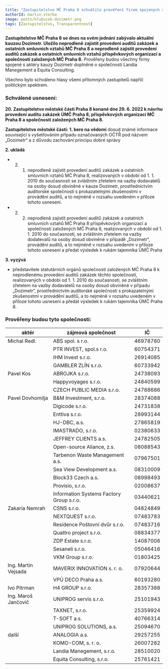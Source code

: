 ```yaml
---
title: "Zastupitelstvo MČ Praha 8 schválilo prověření firem spojených s aktéry kauzy Dozimetr"
authorId: martin.sterba
image: posts/hlubucek-dozimetr.png
tags: [Zastupitelstvo, Transparentnost]
---
```


**Zastupitelstvo MČ Praha 8 se dnes na svém jednání zabývalo aktuální kauzou Dozimetr. Uložilo neprodleně zajistit provedení auditů zakázek a ostatních smluvních vztahů MČ Praha 8 a neprodleně zajistit provedení auditů zakázek a ostatních smluvních vztahů příspěvkových organizací a společností založených MČ Praha 8.** Prověřeny budou všechny firmy spojené s aktéry kauzy Dozimetr doplněné o společnosti Landia Manegement a Equita Consulting.

Všechno bylo schváleno hlasy všemi přítomných zastupitelů napříč politickým spektrem.

### Schválené usnesení: 

**20. Zastupitelstvo městské části Praha 8 konané dne 29. 6. 2022 k návrhu provedení auditu zakázek ÚMČ Praha 8, příspěvkových organizací MČ Praha 8 a společností založených MČ Praha 8.**

**Zastupitelstvo městské části:**
**1. bere na vědomí**
dosud známé informace související s vyšetřováním případu označovaných OČTŘ pod názvem „Dozimetr“ a z důvodu zachování principu dobré správy 

**2. ukládá**
- 2. 1. neprodleně zajistit provedení auditů zakázek a ostatních smluvních vztahů MČ Praha 8, realizovaných v období od 1. 1. 2010 do současnosti se zvláštním zřetelem na vazby dodavatelů na osoby dosud obviněné v kauze Dozimetr, prostřednictvím auditorské společnosti s prokazatelnými zkušenostmi v provádění auditů, a to nejméně v rozsahu uvedeném v příloze tohoto usnesení. 
- 2. 2. neprodleně zajistit provedení auditů zakázek a ostatních smluvních vztahů MČ Praha 8 příspěvkových organizací a společností založených MČ Praha 8, realizovaných v období od 1. 1. 2010 do současnosti, se zvláštním zřetelem na vazby dodatevalů na osoby dosud obviněné v případě „Dozimetr“, provádění auditů, a to nejméně v rozsahu uvedením v příloze tohoto usnesení a předat výsledek k rukám tajemníka ÚMČ Praha 

**3. vyzývá**
-  představitele statutárních orgánů společnosti založených MČ Praha 8 k neprodlenému provedení auditů zakázek těchto společností, realizovaných v období od 1. 1. 2010 do současnosti, se zvláštním zřetelem na vazby dodavatelů na osoby dosud obviněné v případu „Dozimetr“, prostřednictvím auditorské společnosti s prokazatelnými zkušenostmi v provádění auditů, a to nejméně v rozsahu uvedeném v příloze tohoto usnesení a předat výsledek k rukám tajemníka ÚMČ Praha 8. 

### Prověřeny budou tyto společnosti:

| aktér               | zájmová společnost                       | IČ       |
|---------------------|------------------------------------------|----------|
| Michal Redl.        | ABS spol. s r.o.	                 | 46978780 |
|                     | PTR INVEST, spol.s r.o.                  | 60754371 |
|                     | IHM Invest s.r.o.                        | 26914085 |
|                     | GAMBLER ZLÍN s.r.o.                      | 60733942 |
| Pavel Kos           | ABROJKA s.r.o.	                         | 24738093 |
|                     | Happyvoyages s.r.o.                      | 24840599 |
|                     | CZECH PUBLIC MEDIA s.r.o.                | 24788686 |
|Pavel Dovhomilja     | B&M Investment, s.r.o.                   | 28374088 |
|                     | Digicode s.r.o.	                         | 24731838 |
|                     | Enttiva s.r.o.	                         | 28993144 |
|                     | HJ-DBC, a.s.	                         | 27865819 |
|                     | IMASTRADO, s.r.o.	                 | 02380633 |
|                     | JEFFREY CLIENTS a.s.                     | 24782505 |
|		      | Open-source Aliance, z.s.                | 08088543 |
|		      | Tarbenon Waste Management a.s.           | 07967501 |
|  		      | Sea View Development a.s.	         | 08310009 |
| 		      | Block33 Czech a.s.		         | 08998493 |
|		      | Provisio, s.r.o.		         | 02008637 |
|		      | Information Systems Factory Group s.r.o. | 03440621 |
|Zakaría Nemrah	      | CSNS s.r.o.		                 | 04824849 |
| 		      | NEXTQUEST s.r.o.		         | 07483783 |
| 		      | Residence Poštovní dvůr s.r.o.           | 07483716 |
| 		      | Quattro project s.r.o.	                 | 08834377 |
|		      | ZDP Estate s.r.o.		         | 14087006 |
|	              | Sesaneli s.r.o.	                         | 05046416 |
| 		      | VKM Group s.r.o.	                 | 01803425 |
| Ing. Martin Vejsada | MAVERIX INNOVATION s. r. o.              | 07920644 |
| 		      | VPÚ DECO Praha a.s.	                 | 60193280 |
|Ivo Pitrman	      |	H4 GROUP s.r.o.	                         | 28357388 |
| Ing. Maroš Jančovič |	UNIPROG servis s.r.o.	                 | 25101943 |
|		      |	TAXNET, s.r.o.		                 | 25359924 |
|		      |	T-SOFT a.s.		                 | 40766314 |
|		      | UNIPROG SOLUTIONS, a.s.	                 | 25094670 |
| další 	      |	ANALOGIA a.s.	                         | 29257255 |
| 		      | KOMO-COM, s. r. o.	                 | 26007282 |
| 		      |	Landia Manegement, s.r.o.                | 28510020 |
| 		      |	Equita Consulting, s.r.o.                | 25761421 |


